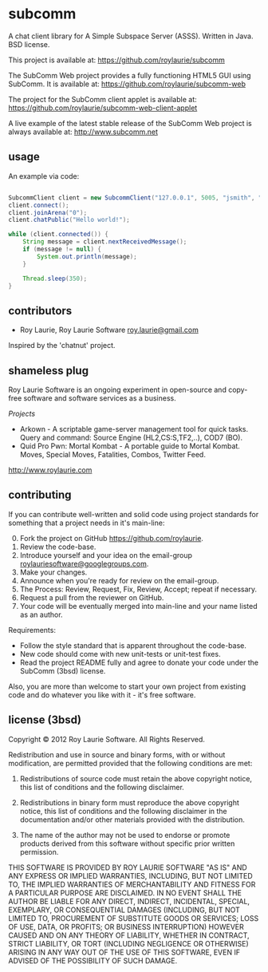 subcomm
==============================================================================================================

A chat client library for A Simple Subspace Server (ASSS). Written in Java. BSD license.

This project is available at:
https://github.com/roylaurie/subcomm

The SubComm Web project provides a fully functioning HTML5 GUI using SubComm. It is available at:
https://github.com/roylaurie/subcomm-web

The project for the SubComm client applet is available at:
https://github.com/roylaurie/subcomm-web-client-applet

A live example of the latest stable release of the SubComm Web project is always available at:
http://www.subcomm.net

usage
-----
An example via code:

```java

SubcommClient client = new SubcommClient("127.0.0.1", 5005, "jsmith", "mypassword");
client.connect();
client.joinArena("0");
client.chatPublic("Hello world!");

while (client.connected()) {
    String message = client.nextReceivedMessage();
    if (message != null) {
        System.out.println(message);
    }

    Thread.sleep(350);
}

```

contributors
-------
* Roy Laurie, Roy Laurie Software <roy.laurie@gmail.com>

Inspired by the 'chatnut' project.

shameless plug
--------------
Roy Laurie Software is an ongoing experiment in open-source and copy-free software
and software services as a business.

_Projects_
* Arkown - A scriptable game-server management tool for quick tasks. Query and command:
    Source Engine (HL2,CS:S,TF2,..), COD7 (BO).
* Quid Pro Pwn: Mortal Kombat - A portable guide to Mortal Kombat. Moves, Special Moves,
    Fatalities, Combos, Twitter Feed.

http://www.roylaurie.com

contributing
------------
If you can contribute well-written and solid code using project standards for something that a project needs
in it's main-line:

0. Fork the project on GitHub <https://github.com/roylaurie>.
1. Review the code-base.
2. Introduce yourself and your idea on the email-group <roylauriesoftware@googlegroups.com>.
3. Make your changes.
4. Announce when you're ready for review on the email-group.
5. The Process: Review, Request, Fix, Review, Accept; repeat if necessary.
6. Request a pull from the reviewer on GitHub. 
7. Your code will be eventually merged into main-line and your name listed as an author.

Requirements:
* Follow the style standard that is apparent throughout the code-base.
* New code should come with new unit-tests or unit-test fixes.
* Read the project README fully and agree to donate your code under the SubComm (3bsd) license.

Also, you are more than welcome to start your own project from existing code and do whatever
you like with it - it's free software.

license (3bsd)
--------------

Copyright © 2012 Roy Laurie Software. All Rights Reserved.

Redistribution and use in source and binary forms, with or without
modification, are permitted provided that the following conditions are met:

1. Redistributions of source code must retain the above copyright notice, this
   list of conditions and the following disclaimer.

2. Redistributions in binary form must reproduce the above copyright notice,
   this list of conditions and the following disclaimer in the documentation
   and/or other materials provided with the distribution.

3. The name of the author may not be used to endorse or promote products
   derived from this software without specific prior written permission.

THIS SOFTWARE IS PROVIDED BY ROY LAURIE SOFTWARE "AS IS" AND ANY EXPRESS OR IMPLIED
WARRANTIES, INCLUDING, BUT NOT LIMITED TO, THE IMPLIED WARRANTIES OF
MERCHANTABILITY AND FITNESS FOR A PARTICULAR PURPOSE ARE DISCLAIMED. IN NO
EVENT SHALL THE AUTHOR BE LIABLE FOR ANY DIRECT, INDIRECT, INCIDENTAL, SPECIAL,
EXEMPLARY, OR CONSEQUENTIAL DAMAGES (INCLUDING, BUT NOT LIMITED TO, PROCUREMENT
OF SUBSTITUTE GOODS OR SERVICES; LOSS OF USE, DATA, OR PROFITS; OR BUSINESS
INTERRUPTION) HOWEVER CAUSED AND ON ANY THEORY OF LIABILITY, WHETHER IN
CONTRACT, STRICT LIABILITY, OR TORT (INCLUDING NEGLIGENCE OR OTHERWISE) ARISING
IN ANY WAY OUT OF THE USE OF THIS SOFTWARE, EVEN IF ADVISED OF THE POSSIBILITY
OF SUCH DAMAGE.

